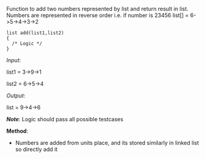 Function to add two numbers represented by list and return result in list. Numbers are represented in reverse order i.e. if number is 23456 list[] = 6->5->4->3->2 

```
list add(list1,list2)
{
  /* Logic */
}
```

*Input*:

list1 = 3->9->1

list2 = 6->5->4


*Output*:

list = 9->4->6



__*Note*__: Logic should pass all possible testcases



**Method**:
- Numbers are added from units place, and its stored similarly in linked list so directly add it
